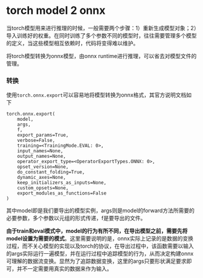 # torch model 2 onnx

当torch模型用来进行推理的时候，一般需要两个步骤：1）重新生成模型对象；2）导入训练好的权重。在同时训练了多个参数不同的模型时，往往需要管理多个模型的定义，当这些模型相互依赖时，代码将变得难以维护。

将torch模型转换为onnx模型，由onnx runtime进行推理，可以省去对模型文件的管理。

### 转换

使用`torch.onnx.export`可以容易地将模型转换为onnx格式，其官方说明文档如下

```
torch.onnx.export(
    model, 
    args, 
    f, 
    export_params=True, 
    verbose=False, 
    training=<TrainingMode.EVAL: 0>, 
    input_names=None, 
    output_names=None, 
    operator_export_type=<OperatorExportTypes.ONNX: 0>, 
    opset_version=None, 
    do_constant_folding=True, 
    dynamic_axes=None, 
    keep_initializers_as_inputs=None, 
    custom_opsets=None, 
    export_modules_as_functions=False
)
```

其中model即是我们要导出的模型实例，args则是model的forward方法所需要的必要参数，多个参数以元组的形式传递，f是要导出的文件。

**由于train和eval模式中，model的行为有所不同，在导出模型之前，需要先将model设置为需要的模式**。这里需要说明的是，onnx实际上记录的是数据的变换过程，而不关心模型的实现以及torch的协议，在导出过程中，该函数需要以输入的args实际运行一遍模型，并在运行过程中追踪模型的行为，从而决定构建onnx可理解的数据流变换。显然为了追踪数据变换，这里的args只要形状满足要求即可，并不一定需要用真实的数据来作为输入。
